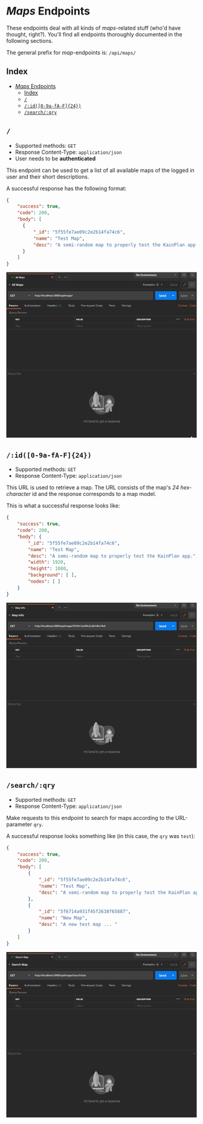 # _Maps_ Endpoints

These endpoints deal with all kinds of _maps_-related stuff (who'd have thought, right?). You'll find all endpoints thoroughly documented in the following sections.

The general prefix for _map_-endpoints is: `/api/maps/`

## Index

- [_Maps_ Endpoints](#maps-endpoints)
  - [Index](#index)
  - [`/`](#)
  - [`/:id([0-9a-fA-F]{24})`](#id0-9a-fa-f24)
  - [`/search/:qry`](#searchqry)

## `/`

* Supported methods: `GET`
* Response Content-Type: `application/json`
* User needs to be **authenticated**

This endpoint can be used to get a list of all available maps of the logged in user and their short descriptions.

A successful response has the following format:

```json
{
    "success": true,
    "code": 200,
    "body": [
      {
          "_id": "5f55fe7ae09c2e2b14fa74c6",
          "name": "Test Map",
          "desc": "A semi-random map to properly test the KainPlan app."
      }
    ]
}
```

<p align="center">
  <img src="../images/endpoints/maps_all.gif" />
</p>

## `/:id([0-9a-fA-F]{24})`

* Supported methods: `GET`
* Response Content-Type: `application/json`

This URL is used to retrieve a map. The URL consists of the map's _24 hex-character_ id and the response corresponds to a map model.

This is what a successful response looks like:

```json
{
    "success": true,
    "code": 200,
    "body": {
        "_id": "5f55fe7ae09c2e2b14fa74c6",
        "name": "Test Map",
        "desc": "A semi-random map to properly test the KainPlan app.",
        "width": 1920,
        "height": 1080,
        "background": [ ],
        "nodes": [ ]
    }
}
```

<p align="center">
  <img src="../images/endpoints/maps_info.gif" />
</p>

## `/search/:qry`

* Supported methods: `GET`
* Response Content-Type: `application/json`

Make requests to this endpoint to search for maps according to the URL-parameter `qry`.

A successful response looks something like (in this case, the `qry` was `test`):

```json
{
    "success": true,
    "code": 200,
    "body": [
        {
            "_id": "5f55fe7ae09c2e2b14fa74c6",
            "name": "Test Map",
            "desc": "A semi-random map to properly test the KainPlan app."
        },
        {
            "_id": "5f6714a931f45f2638f65887",
            "name": "New Map",
            "desc": "A new test map ... "
        }
    ]
}
```

<p align="center">
  <img src="../images/endpoints/maps_search.gif" />
</p>
